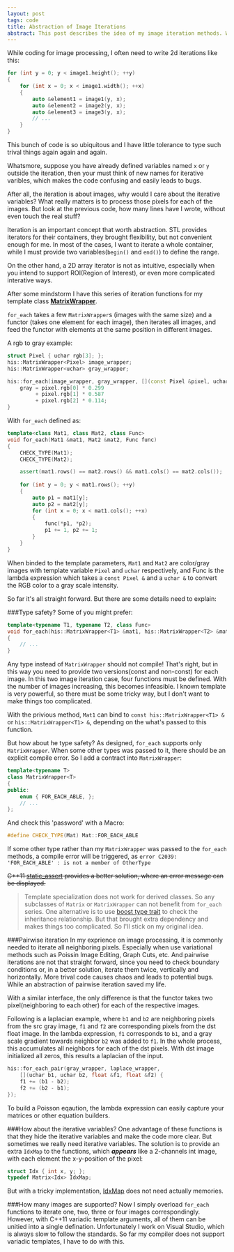 ```yaml
---
layout: post
tags: code
title: Abstraction of Image Iterations
abstract: This post describes the idea of my image iteration methods. Which relief a lot of work when doing image processing. The code was hosted <a href="https://github.com/while2/his">here</a>.
---
```

While coding for image processing, I often need to write 2d iterations like this:

~~~ cpp
for (int y = 0; y < image1.height(); ++y)
{
	for (int x = 0; x < image1.width(); ++x)
	{
		auto &element1 = image1(y, x);
		auto &element2 = image2(y, x);
		auto &element3 = image3(y, x);
		// ...
	}
}
~~~

This bunch of code is so ubiquitous and I have little tolerance to type such trival things again again and again.

Whatsmore, suppose you have already defined variables named `x` or `y` outside the iteration, then your must think of new names for iterative varibles, which makes the code confusing and easily leads to bugs. 

After all, the iteration is about images, why would I care about the iterative variables? What really matters is to process those pixels for each of the images. But look at the previous code, how many lines have I wrote, without even touch the real stuff?   

Iteration is an important concept that worth abstraction. STL provides iterators for their containers, they brought flexibility, but not convenient enough for me. In most of the cases, I want to iterate a whole container, while I must provide two variables(```begin()``` and ```end()```) 
to define the range. 

On the other hand, a 2D array iterator is not as intuitive, especially when you intend to support ROI(Region of Interest), or even more complicated interative ways.

After some mindstorm I have this series of iteration functions for my template class [__MatrixWrapper__](https://github.com/while2/his/blob/master/ImageProcessing/MatrixWrapper.hpp). 

`for_each` takes a few `MatrixWrapper`s (images with the same size) and a functor (takes one element for each image), then iterates all images, and feed the functor with elements at the same position in different images.

A rgb to gray example:

~~~ cpp
struct Pixel { uchar rgb[3]; };
his::MatrixWrapper<Pixel> image_wrapper;
his::MatrixWrapper<uchar> gray_wrapper;

his::for_each(image_wrapper, gray_wrapper, [](const Pixel &pixel, uchar &gray) {
	gray = pixel.rgb[0] * 0.299 
		 + pixel.rgb[1] * 0.587
		 + pixel.rgb[2] * 0.114;
}
~~~


With `for_each` defined as:

~~~ cpp
template<class Mat1, class Mat2, class Func>
void for_each(Mat1 &mat1, Mat2 &mat2, Func func)
{
	CHECK_TYPE(Mat1);
	CHECK_TYPE(Mat2);

	assert(mat1.rows() == mat2.rows() && mat1.cols() == mat2.cols());
	
	for (int y = 0; y < mat1.rows(); ++y)
	{
		auto p1 = mat1[y];
		auto p2 = mat2[y];
		for (int x = 0; x < mat1.cols(); ++x)
		{
			func(*p1, *p2);
			p1 += 1, p2 += 1;
		}
	}
}
~~~

When binded to the template parameters, `Mat1` and `Mat2` are color/gray images with template variable `Pixel` and `uchar` respectively, and Func is the lambda expression which takes a `const Pixel &` and a `uchar &` to convert the RGB color to a gray scale intensity.

So far it's all straight forward. But there are some details need to explain:

###Type safety?
Some of you might prefer:

~~~ cpp
template<typename T1, typename T2, class Func>
void for_each(his::MatrixWrapper<T1> &mat1, his::MatrixWrapper<T2> &mat2, Func func)
{
	// ...
}
~~~

Any type instead of `MatrixWrapper` should not compile! That's right, but in this way you need to provide two versions(const and non-const) for each image. In this two image iteration case, four functions must be defined. With the number of images increasing, this becomes infeasible. I known template is very powerful, so there must be some tricky way, but I don't want to make things too complicated.

With the privious method, `Mat1` can bind to `const his::MatrixWrapper<T1> &` or `his::MatrixWrapper<T1> &`, depending on the what's passed to this function. 

But how about he type safety? As designed, `for_each` supports only `MatrixWrapper`. When some other types was passed to it, there should be an explicit compile error. So I add a contract into `MatrixWrapper`:

~~~ cpp
template<typename T>
class MatrixWrapper<T>
{
public:
	enum { FOR_EACH_ABLE, };
	// ...
};
~~~

And check this 'password' with a Macro:

~~~ cpp
#define CHECK_TYPE(Mat) Mat::FOR_EACH_ABLE
~~~

If some other type rather than my ```MatrixWrapper``` was passed to the `for_each` methods, a compile error will be triggered, as 
`error C2039: 'FOR_EACH_ABLE' : is not a member of OtherType`

~~C++11 [static_assert](http://en.cppreference.com/w/cpp/language/static_assert) provides a better solution, where an error message can be displayed.~~

>Template specialization does not work for derived classes. So any subclasses of `Matrix` or `MatrixWrapper` can not benefit from `for_each` series. One alternative is to use [boost type trait](http://www.boost.org/doc/libs/1_55_0/libs/type_traits/doc/html/boost_typetraits/reference/is_base_of.html) to check the inheritance relationship. But that brought extra dependency and makes things too complicated. So I'll stick on my original idea.
 
###Pairwise iteration
In my exprience on image processing, it is commonly needed to iterate all neighboring pixels. Especially when use variational methods such as Poissin Image Editing, Graph Cuts, etc. And pairwise iterations are not that straight forward, since you need to check boundary conditions or, in a better solution, iterate them twice, vertically and horizontally. More trival code causes chaos and leads to potential bugs. While an abstraction of pairwise iteration saved my life.

With a similar interface, the only difference is that the functor takes two pixel(neighboring to each other) for each of the respective images.

Following is a laplacian example, where `b1` and `b2` are neighboring pixels from the src gray image, `f1` and `f2` are corresponding pixels from the dst float image. In the lambda expression, `f1` corresponds to `b1`, and a gray scale gradient towards neighbor `b2` was added to `f1`. In the whole process, this accumulates all neighbors for each of the dst pixels. With dst image initialized all zeros, this results a laplacian of the input.

~~~ cpp
his::for_each_pair(gray_wrapper, laplace_wrapper,
	[](uchar b1, uchar b2, float &f1, float &f2) {
	f1 += (b1 - b2);
	f2 += (b2 - b1);
});
~~~

To build a Poisson eqaution, the lambda expression can easily capture your matrices or other equation builders.

###How about the iterative variables?
One advantage of these functions is that they hide the iterative variables and make the code more clear. But sometimes we really need iterative variables. The solution is to provide an extra ```IdxMap``` to the functions, which __*appears*__ like a 2-channels int image, with each element the x-y-position of the pixel:

~~~ cpp
struct Idx { int x, y; };
typedef Matrix<Idx> IdxMap;
~~~

But with a tricky implementation, [IdxMap](https://github.com/while2/his/blob/master/ImageProcessing/IdxMap.hpp) does not need actually memories.

###How many images are supported?
Now I simply overload `for_each` functions to iterate one, two, three or four images correspondingly. However, with C++11 variadic template arguments, all of them can be unitied into a single defination. Unfortunately I work on Visual Studio, which is always slow to follow the standards. So far my compiler does not support variadic templates, I have to do with this.